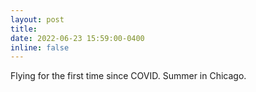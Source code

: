 ```yaml
---
layout: post
title: 
date: 2022-06-23 15:59:00-0400
inline: false
---
```


Flying for the first time since COVID. Summer in Chicago.
<!-- :us: -->